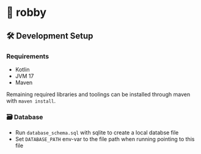 # 🤖 robby

## 🛠 Development Setup

### Requirements

* Kotlin
* JVM 17
* Maven

Remaining required libraries and toolings can be installed through maven with `maven install`.

### 🗃 Database

* Run `database_schema.sql` with sqlite to create a local databse file
* Set `DATABASE_PATH` env-var to the file path when running pointing to this file
